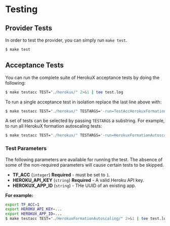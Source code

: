 # Testing

## Provider Tests
In order to test the provider, you can simply run `make test`.

```bash
$ make test
```

## Acceptance Tests

You can run the complete suite of HerokuX acceptance tests by doing the following:

```bash
$ make testacc TEST="./herokux/" 2>&1 | tee test.log
```

To run a single acceptance test in isolation replace the last line above with:

```bash
$ make testacc TEST="./herokux/" TESTARGS='-run=TestAccHerokuxFormationAutoscaling_Basic'
```

A set of tests can be selected by passing `TESTARGS` a substring. For example, to run all HerokuX formation autoscaling tests:

```bash
$ make testacc TEST="./herokux/" TESTARGS='-run=HerokuxFormationAutoscaling'
```

### Test Parameters

The following parameters are available for running the test. The absence of some of the non-required parameters will cause certain tests to be skipped.

* **TF_ACC** (`integer`) **Required** - must be set to `1`.
* **HEROKU_API_KEY** (`string`) **Required**  - A valid Heroku API key.
* **HEROKUX_APP_ID** (`string`) - THe UUID of an existing app.

**For example:**
```bash
export TF_ACC=1
export HEROKU_API_KEY=...
export HEROKUX_APP_ID=...
$ make testacc TEST="./HerokuxFormationAutoscaling/" 2>&1 | tee test.log
```
